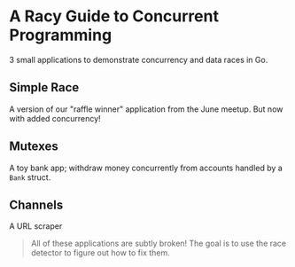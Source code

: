 # A Racy Guide to Concurrent Programming
3 small applications to demonstrate concurrency and data races in Go.

## Simple Race
A version of our "raffle winner" application from the June meetup. But now with added concurrency!

## Mutexes
A toy bank app; withdraw money concurrently from accounts handled by a `Bank` struct.

## Channels
A URL scraper

> All of these applications are subtly broken! The goal is to use the race detector to figure out how to fix them.
